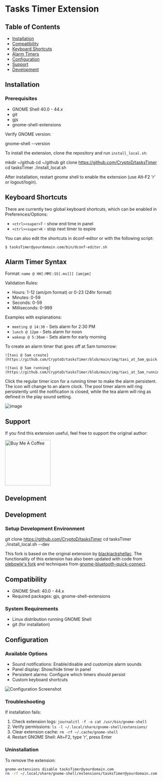 # Tasks Timer Extension

## Table of Contents
- [Installation](#installation)
- [Compatibility](#compatibility)
- [Keyboard Shortcuts](#keyboard-shortcuts)
- [Alarm Timers](#alarm-timers)
- [Configuration](#configuration)
- [Support](#support)
- [Development](#development)

## Installation

### Prerequisites
- GNOME Shell 40.0 - 44.x
- git
- gjs
- gnome-shell-extensions

Verify GNOME version:

gnome-shell --version


To install the extension, clone the repository and run `install_local.sh`:


mkdir ~/github
cd ~/github
git clone https://github.com/CryptoD/tasksTimer
cd tasksTimer
./install_local.sh


After installation, restart gnome shell to enable the extension (use Alt-F2 'r' or logout/login).

## Keyboard Shortcuts

There are currently two global keyboard shortcuts, which can be enabled in Preferences/Options:

* `<ctrl><super>T` - show end time in panel
* `<ctrl><super>K` - stop next timer to expire

You can also edit the shortcuts in dconf-editor or with the following script:
```
$ tasksTimer@yourdomain.com/bin/dconf-editor.sh
```

## Alarm Timer Syntax

Format: `name @ HH[:MM[:SS[.ms]]] [am|pm]`

Validation Rules:
- Hours: 1-12 (am/pm format) or 0-23 (24hr format)
- Minutes: 0-59
- Seconds: 0-59
- Milliseconds: 0-999

Examples with explanations:
- `meeting @ 14:30` - Sets alarm for 2:30 PM
- `lunch @ 12pm` - Sets alarm for noon
- `wakeup @ 5:30am` - Sets alarm for early morning

To create an alarm timer that goes off at 5am tomorrow:
```
![taxi @ 5am create](https://github.com/CryptoD/tasksTimer/blob/main/img/taxi_at_5am_quick.png)

![taxi @ 5am running](https://github.com/CryptoD/tasksTimer/blob/main/img/taxi_at_5am_running.png)
```
Click the regular timer icon for a running timer to make the alarm persistent. The icon will change to an alarm clock. The pool timer alarm will ring persistently until the notification is closed, while the tea alarm will ring as defined in the play sound setting.

![image](https://user-images.githubusercontent.com/825403/118677121-ff08ac00-b7c9-11eb-9259-b19ed468b44c.png)

## Support

If you find this extension useful, feel free to support the original author:

[<img src="https://raw.githubusercontent.com/blackjackshellac/tasksTimer/main/img/bmc_logo_wordmark_25.png" alt="Buy Me A Coffee" width="150"/>](https://www.buymeacoffee.com/blckjackshellac)

## Development

## Development

### Setup Development Environment

git clone https://github.com/CryptoD/tasksTimer
cd tasksTimer
./install_local.sh --dev


This fork is based on the original extension by [blackjackshellac](https://github.com/blackjackshellac/kitchenTimer). The functionality of this extension has also been updated with code from [olebowle's fork](https://github.com/olebowle/gnome-shell-timer) and techniques from [gnome-bluetooth-quick-connect](https://github.com/bjarosze/gnome-bluetooth-quick-connect).

## Compatibility

- GNOME Shell: 40.0 - 44.x
- Required packages: gjs, gnome-shell-extensions

### System Requirements
- Linux distribution running GNOME Shell
- git (for installation)

## Configuration

### Available Options
- Sound notifications: Enable/disable and customize alarm sounds
- Panel display: Show/hide timer in panel
- Persistent alarms: Configure which timers should persist
- Custom keyboard shortcuts

![Configuration Screenshot](img/preferences.png)

### Troubleshooting

If installation fails:
1. Check extension logs: `journalctl -f -o cat /usr/bin/gnome-shell`
2. Verify permissions: `ls -l ~/.local/share/gnome-shell/extensions/`
3. Clear extension cache: `rm -rf ~/.cache/gnome-shell`
4. Restart GNOME Shell: Alt+F2, type 'r', press Enter

### Uninstallation

To remove the extension:
```bash
gnome-extensions disable tasksTimer@yourdomain.com
rm -rf ~/.local/share/gnome-shell/extensions/tasksTimer@yourdomain.com

